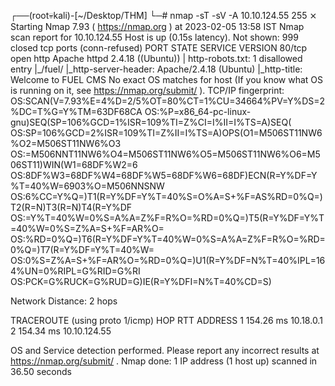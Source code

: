 ┌──(root💀kali)-[~/Desktop/THM]
└─# nmap -sT -sV -A 10.10.124.55                                                                                                                       255 ⨯
Starting Nmap 7.93 ( https://nmap.org ) at 2023-02-05 13:58 IST
Nmap scan report for 10.10.124.55
Host is up (0.15s latency).
Not shown: 999 closed tcp ports (conn-refused)
PORT   STATE SERVICE VERSION
80/tcp open  http    Apache httpd 2.4.18 ((Ubuntu))
| http-robots.txt: 1 disallowed entry 
|_/fuel/
|_http-server-header: Apache/2.4.18 (Ubuntu)
|_http-title: Welcome to FUEL CMS
No exact OS matches for host (If you know what OS is running on it, see https://nmap.org/submit/ ).
TCP/IP fingerprint:
OS:SCAN(V=7.93%E=4%D=2/5%OT=80%CT=1%CU=34664%PV=Y%DS=2%DC=T%G=Y%TM=63DF68CA
OS:%P=x86_64-pc-linux-gnu)SEQ(SP=106%GCD=1%ISR=109%TI=Z%CI=I%II=I%TS=A)SEQ(
OS:SP=106%GCD=2%ISR=109%TI=Z%II=I%TS=A)OPS(O1=M506ST11NW6%O2=M506ST11NW6%O3
OS:=M506NNT11NW6%O4=M506ST11NW6%O5=M506ST11NW6%O6=M506ST11)WIN(W1=68DF%W2=6
OS:8DF%W3=68DF%W4=68DF%W5=68DF%W6=68DF)ECN(R=Y%DF=Y%T=40%W=6903%O=M506NNSNW
OS:6%CC=Y%Q=)T1(R=Y%DF=Y%T=40%S=O%A=S+%F=AS%RD=0%Q=)T2(R=N)T3(R=N)T4(R=Y%DF
OS:=Y%T=40%W=0%S=A%A=Z%F=R%O=%RD=0%Q=)T5(R=Y%DF=Y%T=40%W=0%S=Z%A=S+%F=AR%O=
OS:%RD=0%Q=)T6(R=Y%DF=Y%T=40%W=0%S=A%A=Z%F=R%O=%RD=0%Q=)T7(R=Y%DF=Y%T=40%W=
OS:0%S=Z%A=S+%F=AR%O=%RD=0%Q=)U1(R=Y%DF=N%T=40%IPL=164%UN=0%RIPL=G%RID=G%RI
OS:PCK=G%RUCK=G%RUD=G)IE(R=Y%DFI=N%T=40%CD=S)

Network Distance: 2 hops

TRACEROUTE (using proto 1/icmp)
HOP RTT       ADDRESS
1   154.26 ms 10.18.0.1
2   154.34 ms 10.10.124.55

OS and Service detection performed. Please report any incorrect results at https://nmap.org/submit/ .
Nmap done: 1 IP address (1 host up) scanned in 36.50 seconds
